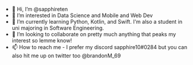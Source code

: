 - 👋 Hi, I’m @sapphireten 
- 👀 I’m interested in Data Science and Mobile and Web Dev
- 🌱 I’m currently learning Python, Kotlin, and Swift. I'm also a student in uni majoring in Software Engineering.
- 💞️ I’m looking to collaborate on pretty much anything that peaks my interest so lemme know! 
- 📫 How to reach me - I prefer my discord sapphire10#0284 but you can also hit me up on twitter too @brandonM_69

<!---
sapphireten/sapphireten is a ✨ special ✨ repository because its `README.md` (this file) appears on your GitHub profile.
You can click the Preview link to take a look at your changes.
--->
